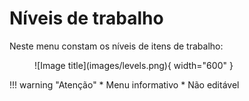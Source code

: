 # Níveis de trabalho

Neste menu constam os níveis de itens de trabalho:

<figure markdown="span">
 ![Image title](images/levels.png){ width="600" }
</figure>

!!! warning "Atenção"
    * Menu informativo
    * Não editável